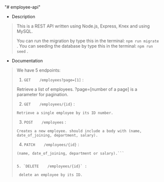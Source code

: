 "# employee-api" 

* Description 
>
> This is a REST API written using Node.js, Express, Knex and using MySQL. 
> 
> You can run the migration by type this in the terminal: 
> `npm run migrate` .
> You can seeding the database by type this in the terminal: 
> `npm run seed` .
>
* Documentation
>
> We have 5 endpoints:
>
>1. `GET    /employees?page=[1]` : 
>
>
>   Retrieve a list of employees. ?page=[number of a page] is a parameter for pagination.
>
>
>2. `GET    /employees/{id}` : 
>
>   ```Retrieve a single employee by its ID number.```
>
>
>3. `POST    /employees` : 
>
>   ```Creates a new employee. should include a body with (name, date_of_joining, department, salary).```
>
>
>4. `PATCH    /employees/{id}` : 
>
>   ```Update a single employee by its ID number. should include a body with the item or items we need to update
>   (name, date_of_joining, department or salary).```
>
>
>5. `DELETE    /employees/{id}` : 
>
>    delete an employee by its ID.
>

